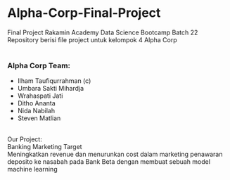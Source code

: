 # Alpha-Corp-Final-Project
Final Project Rakamin Academy Data Science Bootcamp Batch 22 <br>
Repository berisi file project untuk kelompok 4 Alpha Corp <br>
<br>
### Alpha Corp Team:
- Ilham Taufiqurrahman (c) <br>
- Umbara Sakti Mihardja <br>
- Wrahaspati Jati <br>
- Ditho Ananta <br>
- Nida Nabilah <br>
- Steven Matlian <br>
<br>
Our Project:<br>
Banking Marketing Target<br>
Meningkatkan revenue dan menurunkan cost dalam marketing penawaran deposito ke nasabah pada Bank Beta dengan membuat sebuah model machine learning
